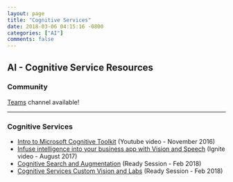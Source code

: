 ```yaml
---
layout: page
title: "Cognitive Services"
date: 2018-03-06 04:15:16 -0800
categories: ["AI"]
comments: false
---
```


## AI - Cognitive Service Resources

### Community
[Teams](https://teams.microsoft.com/l/channel/19%3a06951ef543134852b981ff0983d6cb75%40thread.skype/AI%2520-%2520Cognitive?groupId=dff0a70d-6316-4124-ae5a-e9d06f63ec34&tenantId=72f988bf-86f1-41af-91ab-2d7cd011db47) channel available!

<!-- Add in any communities worth following: blogs, twitter, etc. -->

---

<!-- Here, add in any links to useful resources. The structure is not fixed, it can be grouped by scenario, by tech, or set up as a learning path -->

### Cognitive Services

- [Intro to Microsoft Cognitive Toolkit](https://www.youtube.com/watch?v=9gDDO5ldT-4) (Youtube video - November 2016)
- [Infuse intelligence into your business app with Vision and Speech](https://myignite.microsoft.com/videos/55284) (Ignite video - August 2017)
- [Cognitive Search and Augmentation](https://content.microsoftready.com/FY18Q3/session/DAI-AAAI312) (Ready Session - Feb 2018)
- [Cognitive Services Custom Vision and Labs](https://content.microsoftready.com/FY18Q3/session/DAI-AAAI314) (Ready Session - Feb 2018)
